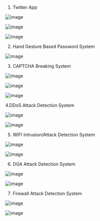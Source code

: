 
1.	Twitter App

![image](https://github.com/Ajayakumarvn/Student-Project-Simple_Ui/assets/86411173/5ea21316-0680-4a03-98a4-15c57a51f4d6)

![image](https://github.com/Ajayakumarvn/Student-Project-Simple_Ui/assets/86411173/14f60534-2b10-423c-92ec-2d92c2d15067)

![image](https://github.com/Ajayakumarvn/Student-Project-Simple_Ui/assets/86411173/8c366c5a-cdb4-4eef-b843-76fb3af0e328)


2.	Hand Gesture Based Password System

 ![image](https://github.com/Ajayakumarvn/Student-Project-Simple_Ui/assets/86411173/246e0a19-1a79-4c75-8ac4-f30c168dce2b)


3.	CAPTCHA Breaking System

![image](https://github.com/Ajayakumarvn/Student-Project-Simple_Ui/assets/86411173/b13765db-e791-4bfc-aed2-7006b3c2fde5)

![image](https://github.com/Ajayakumarvn/Student-Project-Simple_Ui/assets/86411173/73010b00-23c5-45bc-a406-6011f0353944)

![image](https://github.com/Ajayakumarvn/Student-Project-Simple_Ui/assets/86411173/2708ea33-892d-4577-bf98-8400c71667d3)

4.DDoS Attack Detection System

![image](https://github.com/Ajayakumarvn/Student-Project-Simple_Ui/assets/86411173/2740492f-4dec-4dd4-9cff-86e57dbc8f60)

![image](https://github.com/Ajayakumarvn/Student-Project-Simple_Ui/assets/86411173/986980a2-d147-4fa9-afd0-9fe41e628aab)

5.	WIFI Intrusion/Attack Detection System

![image](https://github.com/Ajayakumarvn/Student-Project-Simple_Ui/assets/86411173/b8022834-4708-462e-b342-90f0d79059ad)

![image](https://github.com/Ajayakumarvn/Student-Project-Simple_Ui/assets/86411173/86153bbf-6268-4b92-a00d-48bf78ed3c43)

6. DGA Attack Detection System
 
 ![image](https://github.com/Ajayakumarvn/Student-Project-Simple_Ui/assets/86411173/20c13569-33e8-4955-8349-a03449531ad6)

![image](https://github.com/Ajayakumarvn/Student-Project-Simple_Ui/assets/86411173/1c2458af-a082-4817-b9f3-f0c5d3f280ae)

7. Firewall Attack Detection System
 
![image](https://github.com/Ajayakumarvn/Student-Project-Simple_Ui/assets/86411173/d2214efc-05f4-4b59-9ee9-fb1552b6341a)

![image](https://github.com/Ajayakumarvn/Student-Project-Simple_Ui/assets/86411173/5138fc76-bd38-416c-ac7b-26a5a138d052)


 

